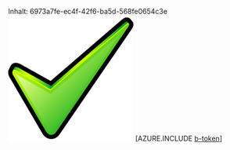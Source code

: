 Inhalt: 6973a7fe-ec4f-42f6-ba5d-568fe0654c3e![Bild](cc72a12a-964a-456b-8dbf-a3646a3fd928.png)
[AZURE.INCLUDE [b-token](1dec73c7-c0af-465e-9887-d472ecb8281e.md)]
